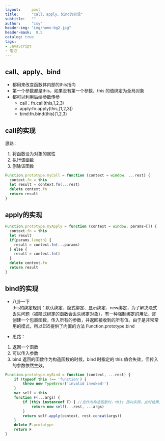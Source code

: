 ```yaml
---
layout:     post
title:      "call、apply、bind的实现"
subtitle:   ""
author:     "csy"
header-img: "img/home-bg2.jpg"
header-mask:  0.5
catalog: true
tags:
- JavaScript
- 笔记
---
```


## call、apply、bind
- 都用来改变函数体内部的this指向
- 第一个参数都是this，如果没有第一个参数，this 的值绑定为全局对象
- 都可以利用后续参数传参
  - call：fn.call(this,1,2,3)
  - apply:fn.apply(this,[1,2,3])
  - bind:fn.bind(this)(1,2,3)

## call的实现
思路：
1) 将函数设为对象的属性
2) 执行该函数
3) 删除该函数

```javascript
Function.prototype.myCall = function (context = window, ...rest) {
  context.fn = this
  let result = context.fn(...rest)
  delete context.fn
  return result
}
```

## apply的实现

```javascript
Function.prototype.myApply = function (context = window, params=[]) {
  context.fn = this
  let result
  if(params.length) {
    result = context.fn(...params)
  } else {
    result = context.fn()
  }
  delete context.fn
  return result
}
```

## bind的实现
- 八卦一下  
this的绑定规则：默认绑定、隐式绑定、显示绑定、new绑定，为了解决隐式丢失问题（被隐式绑定的函数会丢失绑定对象），有一种强制绑定的用法，即创建一个包裹函数，传入所有的参数，并返回接收到的所有值。由于是非常常用的模式，所以ES5提供了内置的方法 Function.prototype.bind

- 思路：  
1) 返回一个函数
2) 可以传入参数
3) bind 返回的函数作为构造函数的时候，bind 时指定的 this 值会失效，但传入的参数依然生效。

```javascript
Function.prototype.myBind = function (context, ...rest) {
    if (typeof this !== 'function') {
        throw new TypeError('invalid invoked!')
    }
    var self = this
    function F(...args) {
        if (this instanceof F) { //当作为构造函数时，this 指向实例，此时结果为 true
            return new self(...rest, ...args)
        }
        return self.apply(context, rest.concat(args))
    }
    delete F.prototype
    return F
}
```

